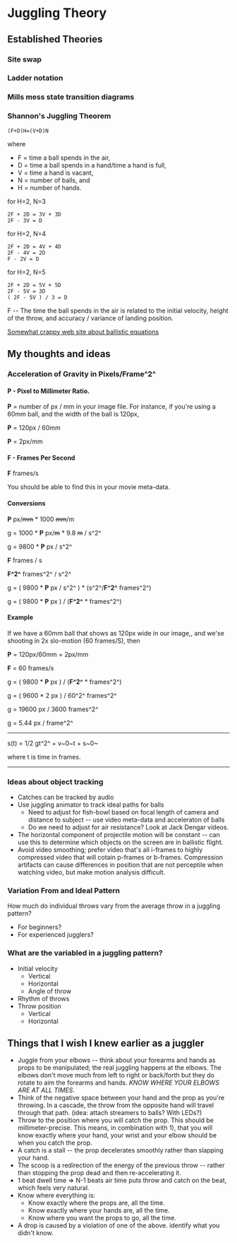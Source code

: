 # Juggling Theory

## Established Theories

### Site swap

### Ladder notation

### Mills mess state transition diagrams

### Shannon's Juggling Theorem

    (F+D)H=(V+D)N

where

* F = time a ball spends in the air,
* D = time a ball spends in a hand/time a hand is full,
* V = time a hand is vacant,
* N = number of balls, and
* H = number of hands.

for H=2, N=3

    2F + 2D = 3V + 3D
    2F - 3V = D

for H=2, N=4

    2F + 2D = 4V + 4D
    2F - 4V = 2D
    F - 2V = D

for H=2, N=5

    2F + 2D = 5V + 5D
    2F - 5V = 3D
    ( 2F - 5V ) / 3 = D

F -- The time the ball spends in the air is related to the initial velocity, height of the throw, and accuracy / variance of landing position.

[Somewhat crappy web site about ballistic equations](https://owlcation.com/stem/Solving-Projectile-Motion-Problems-Applying-Newtons-Equations-of-Motion-to-Ballistics)

## My thoughts and ideas

### Acceleration of Gravity in Pixels/Frame^2^

#### **P** - Pixel to Millimeter Ratio.

**P** = number of px / mm in your image file. For instance, if you're using a 60mm ball, and the width of the ball is 120px,

**P** = 120px / 60mm

**P** = 2px/mm

#### **F** - Frames Per Second

**F** frames/s

You should be able to find this in your movie meta-data.

#### Conversions

**P** px/~~mm~~ * 1000 ~~mm~~/m

g = 1000 * **P** px/~~m~~ * 9.8 ~~m~~ / s^2^

g = 9800 * **P** px / s^2^

**F** frames / s

**F^2^** frames^2^ / s^2^

g = ( 9800 * **P** px / s^2^ ) * (s^2^/**F^2^** frames^2^)

g = ( 9800 * **P** px ) / (**F^2^** * frames^2^)

#### Example

If we have a 60mm ball that shows as 120px wide in our image,, and we'se shooting in 2x slo-motion (60 frames/S), then

**P** = 120px/60mm = 2px/mm

**F** = 60 frames/s

g = ( 9800 * **P** px ) / (**F^2^** * frames^2^)

g = ( 9600 * 2 px ) / 60^2^ frames^2^

g = 19600 px / 3600 frames^2^

g = 5.44 px / frame^2^

---

s(t) = 1/2 gt^2^ + v~0~t + s~0~

where t is time in frames.

---


### Ideas about object tracking

* Catches can be tracked by audio
* Use juggling animator to track ideal paths for balls    
    * Need to adjust for fish-bowl based on focal length of camera and
      distance to subject -- use video meta-data and acceleraton of balls
    * Do we need to adjust for air resistance? Look at Jack Dengar videos.
* The horizontal component of projectile motion will be constant -- can use this to determine which objects on the screen are in ballistic flight.
* Avoid video smoothing; prefer video that's all i-frames to highly compressed video that will cotain p-frames or b-frames. Compression artifacts can cause differences in position that are not perceptile when watching video, but make motion analysis difficult.

### Variation From and Ideal Pattern

How much do individual throws vary from the average throw in a juggling pattern?

* For beginners?
* For experienced jugglers?

### What are the variabled in a juggling pattern?

* Initial velocity
    * Vertical
    * Horizontal
    * Angle of throw
* Rhythm of throws
* Throw position
    * Vertical
    * Horizontal

## Things that I wish I knew earlier as a juggler

* Juggle from your elbows -- think about your forearms and hands as props
  to be manipulated; the real juggling happens at the elbows. The elbows
  don't move much from left to right or back/forth but they do rotate to
  aim the forearms and hands. *KNOW WHERE YOUR ELBOWS ARE AT ALL TIMES*.
* Think of the negative space between your hand and the prop as you're throwing.  In a cascade, the throw from the opposite hand will travel through that path.
  (idea: attach streamers to balls? With LEDs?)
* Throw to the position where you will catch the prop. This should be millimeter-precise. This means, in combination with 1), that you will know exactly where your hand, your wrist and your elbow should be when you catch the prop.
* A catch is a stall -- the prop decelerates smoothly rather than slapping your hand.
* The scoop is a redirection of the energy of the previous throw -- rather than stopping the prop dead and then re-accelerating it. 
* 1 beat dwell time => N-1 beats air time puts throw and catch on the beat, which feels very natural.
* Know where everything is:
    * Know exactly where the props are, all the time.
    * Know exactly where your hands are, all the time.
    * Know where you want the props to go, all the time.
* A drop is caused by a violation of one of the above. identify what you didn't know.
    
